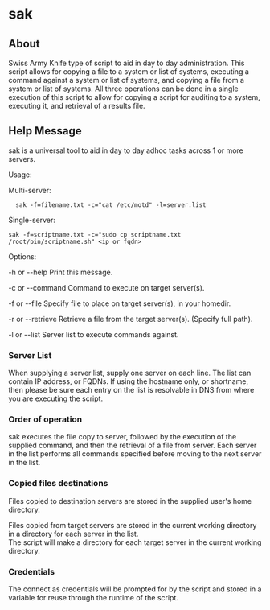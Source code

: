 # sak

## About
Swiss Army Knife type of script to aid in day to day administration.  This script allows for copying a file to a system or list of systems, executing a command against a system or list of systems, and copying a file from a system or list of systems.  All three operations can be done in a single execution of this script to allow for copying a script for auditing to a system, executing it, and retrieval of a results file.

## Help Message
sak is a universal tool to aid in day to day adhoc tasks across 1 or more servers.

Usage:

  Multi-server:
  
      sak -f=filename.txt -c="cat /etc/motd" -l=server.list
      
  Single-server:
  
    sak -f=scriptname.txt -c="sudo cp scriptname.txt /root/bin/scriptname.sh" <ip or fqdn>
    
    
Options:

  -h or --help          Print this message.
  
  -c or --command       Command to execute on target server(s).
  
  -f or --file          Specify file to place on target server(s), in your homedir.
  
  -r or --retrieve      Retrieve a file from the target server(s).  (Specify full path).
  
  -l or --list          Server list to execute commands against.
  
  
### Server List
When supplying a server list, supply one server on each line.  The list can contain IP address, or FQDNs.  If using the hostname only, or shortname, then please be sure each entry on the list is resolvable in DNS from where you are executing the script.

### Order of operation
sak executes the file copy to server, followed by the execution of the supplied command, and then the retrieval of a file from server.  Each server in the list performs all commands specified before moving to the next server in the list.  

### Copied files destinations
Files copied to destination servers are stored in the supplied user's home directory.

Files copied from target servers are stored in the current working directory in a directory for each server in the list.  
The script will make a directory for each target server in the current working directory.

### Credentials
The connect as credentials will be prompted for by the script and stored in a variable for reuse through the runtime of the script.
